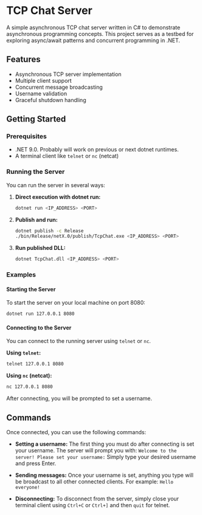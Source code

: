# TCP Chat Server

A simple asynchronous TCP chat server written in C# to demonstrate asynchronous programming concepts. This project serves as a testbed for exploring async/await patterns and concurrent programming in .NET.

## Features

- Asynchronous TCP server implementation
- Multiple client support
- Concurrent message broadcasting
- Username validation
- Graceful shutdown handling

## Getting Started

### Prerequisites

- .NET 9.0. Probably will work on previous or next dotnet runtimes.
- A terminal client like `telnet` or `nc` (netcat)

### Running the Server

You can run the server in several ways:

1.  **Direct execution with dotnet run:**
    ```bash
    dotnet run <IP_ADDRESS> <PORT>
    ```

2.  **Publish and run:**
    ```bash
    dotnet publish -c Release
    ./bin/Release/netX.0/publish/TcpChat.exe <IP_ADDRESS> <PORT>
    ```

3.  **Run published DLL:**
    ```bash
    dotnet TcpChat.dll <IP_ADDRESS> <PORT>
    ```

### Examples

#### Starting the Server

To start the server on your local machine on port 8080:

```bash
dotnet run 127.0.0.1 8080
```

#### Connecting to the Server

You can connect to the running server using `telnet` or `nc`.

**Using `telnet`:**

```bash
telnet 127.0.0.1 8080
```

**Using `nc` (netcat):**

```bash
nc 127.0.0.1 8080
```

After connecting, you will be prompted to set a username.

## Commands

Once connected, you can use the following commands:

-   **Setting a username:**
    The first thing you must do after connecting is set your username. The server will prompt you with: `Welcome to the server! Please set your username:`
    Simply type your desired username and press Enter.

-   **Sending messages:**
    Once your username is set, anything you type will be broadcast to all other connected clients. For example: `Hello everyone!`

-   **Disconnecting:**
    To disconnect from the server, simply close your terminal client using `Ctrl+C` or `Ctrl+]` and then `quit` for telnet.
